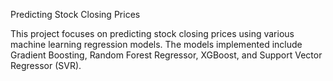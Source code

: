 Predicting Stock Closing Prices

This project focuses on predicting stock closing prices using various machine learning regression models.
The models implemented include Gradient Boosting, Random Forest Regressor, XGBoost, and Support Vector Regressor (SVR).
